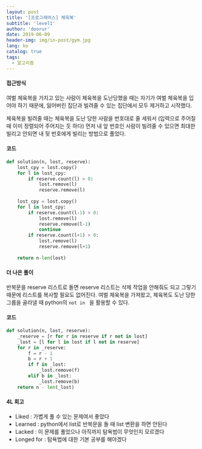 ```yaml
---
layout: post
title: '[프로그래머스] 체육복'
subtitle: 'level1'
author: 'doorur'
date: 2019-06-09
header-img: img/in-post/gym.jpg
lang: ko
catalog: true
tags:
  - 알고리즘
---
```


#### 접근방식
여벌 체육복을 가지고 있는 사람이 체육복을 도난당했을 때는 자기가 여벌 체육복을 입어야 하기 때문에, 잃어버린 집단과 빌려줄 수 있는 집단에서 모두 제거하고 시작했다.   

체육복을 빌려줄 때는 체육복을 도난 당한 사람을 번호대로 줄 세워서 (입력으로 주어질 때 이미 정렬되어 주어지는 듯 하다) 먼저 내 앞 번호인 사람이 빌려줄 수 있으면 최대한 빌리고 안되면 내 뒷 번호에게 빌리는 방법으로 풀었다.   

#### 코드
```python
def solution(n, lost, reserve):
    lost_cpy = lost.copy()
    for l in lost_cpy:
        if reserve.count(l) > 0:
            lost.remove(l)
            reserve.remove(l)
    
    lost_cpy = lost.copy()
    for l in lost_cpy:
        if reserve.count(l-1) > 0:
            lost.remove(l)
            reserve.remove(l-1)
            continue
        if reserve.count(l+1) > 0:
            lost.remove(l)
            reserve.remove(l+1)
    
    return n-len(lost)
```

#### 더 나은 풀이
반복문을 reserve 리스트로 돌면 reserve 리스트는 삭제 작업을 안해줘도 되고 그렇기 때문에 리스트를 복사할 필요도 없어진다. 여벌 체육복을 가져왔고, 체육복도 도난 당한 그룹을 골라낼 때 python의 ```not in ``` 을 활용할 수 있다.  

#### 코드
```python
def solution(n, lost, reserve):
    _reserve = [r for r in reserve if r not in lost]
    _lost = [l for l in lost if l not in reserve]
    for r in _reserve:
        f = r - 1
        b = r + 1
        if f in _lost:
            _lost.remove(f)
        elif b in _lost:
            _lost.remove(b)
    return n - len(_lost)
```

#### 4L 회고
* Liked : 가볍게 풀 수 있는 문제여서 좋았다  
* Learned : python에서 list로 반복문을 돌 때 list 변환을 하면 안된다  
* Lacked : 이 문제를 풀었으나 아직까지 탐욕법이 무엇인지 모르겠다  
* Longed for : 탐욕법에 대한 기본 공부를 해야겠다  
